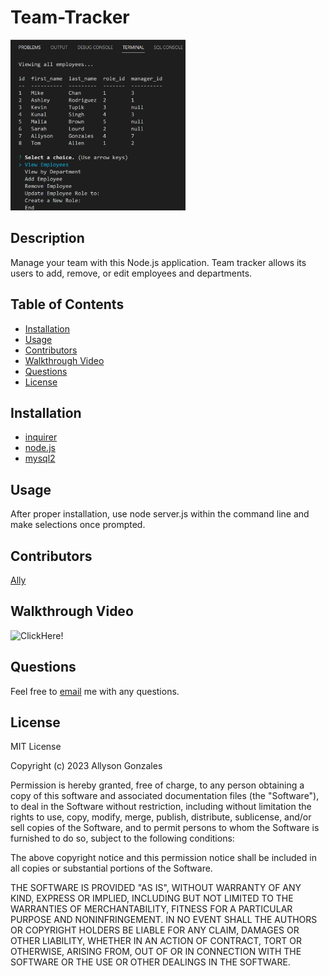 # Team-Tracker

<img src=".\assets\images\Sql.PNG" width="280">

## Description

Manage your team with this Node.js application. Team tracker allows its users to add, remove, or edit employees and departments.

## Table of Contents

- [Installation](#installation)
- [Usage](#usage)
- [Contributors](#contributors)
- [Walkthrough Video](#walkthrough-video)
- [Questions](#questions)
- [License](#license)

## Installation

- [inquirer](https://www.npmjs.com/package/inquirer#documentation)<br>
- [node.js](https://nodejs.org/en) <br>
- [mysql2](https://www.npmjs.com/package/mysql2)<br>

## Usage
After proper installation, use node server.js within the command line and make selections once prompted.
## Contributors

[Ally](https://github.com/Ally27)


## Walkthrough Video
![ClickHere!](https://drive.google.com/file/d/1Hlo_07Y00IhWFPgTHsLkJ2v4znvKNrY5/view)

## Questions

Feel free to [email](mailto:allysonmg21@gmail.com) me with any questions.

## License

MIT License

Copyright (c) 2023 Allyson Gonzales

Permission is hereby granted, free of charge, to any person obtaining a copy
of this software and associated documentation files (the "Software"), to deal
in the Software without restriction, including without limitation the rights
to use, copy, modify, merge, publish, distribute, sublicense, and/or sell
copies of the Software, and to permit persons to whom the Software is
furnished to do so, subject to the following conditions:

The above copyright notice and this permission notice shall be included in all
copies or substantial portions of the Software.

THE SOFTWARE IS PROVIDED "AS IS", WITHOUT WARRANTY OF ANY KIND, EXPRESS OR
IMPLIED, INCLUDING BUT NOT LIMITED TO THE WARRANTIES OF MERCHANTABILITY,
FITNESS FOR A PARTICULAR PURPOSE AND NONINFRINGEMENT. IN NO EVENT SHALL THE
AUTHORS OR COPYRIGHT HOLDERS BE LIABLE FOR ANY CLAIM, DAMAGES OR OTHER
LIABILITY, WHETHER IN AN ACTION OF CONTRACT, TORT OR OTHERWISE, ARISING FROM,
OUT OF OR IN CONNECTION WITH THE SOFTWARE OR THE USE OR OTHER DEALINGS IN THE
SOFTWARE.
